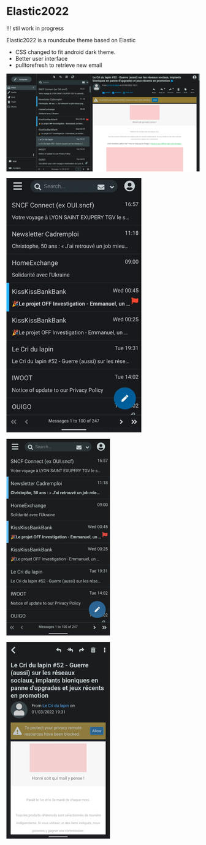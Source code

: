 # Elastic2022

 !!! stil work in progress

Elastic2022 is a roundcube theme based on Elastic


- CSS changed to fit android dark theme.
- Better user interface
- pulltorefresh to retrieve new email


![screenshot](img/2022-desktop.png)

![screenshot](img/pulltorefresh.gif)

![screenshot](img/phone1.png)

![screenshot](img/phone2.jpg)

